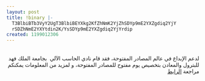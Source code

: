 ```yaml
---
layout: post
title: !binary |-
  T3BlbiBTb3VyY2UgT3BlbiBEYXkg2KfZhNmK2YjZhSDYp9mE2YXZgdiq2YjY
  rSDZhNmE2YXYtdin2K/YsSDYp9mE2YXZgdiq2YjYrdip
created: 1199012306
---
```

<div align="center"><a href="http://sfeer.psdgroups.com/wp-content/uploads/osod3.gif"><img alt="" src="http://sfeer.psdgroups.com/wp-content/uploads/osod3.gif" /></a></div><div align="center">&nbsp;</div><div align="right">لدعم الإبداع في عالم المصادر المفتوحة، فقد قام نادي الحاسب الآلي&nbsp; بجامعة الملك فهد للبترول والمعادن بتخصيص يوم مفتوح للمصادر المفتوحة، و لمزيد من المعلومات يمكنكم مراجعة <a href="http://sfeer.psdgroups.com/?p=39">الرابط</a></div>
